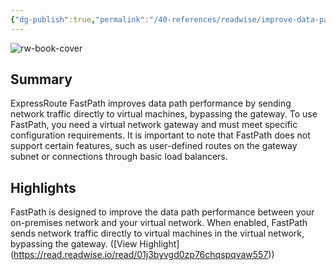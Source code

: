 ```yaml
---
{"dg-publish":true,"permalink":"/40-references/readwise/improve-data-path-performance-between-networks-with-express-route-fast-path-training/","tags":["rw/articles"]}
---
```


![rw-book-cover](https://learn.microsoft.com/en-us/media/open-graph-image.png)

## Summary

ExpressRoute FastPath improves data path performance by sending network traffic directly to virtual machines, bypassing the gateway. To use FastPath, you need a virtual network gateway and must meet specific configuration requirements. It is important to note that FastPath does not support certain features, such as user-defined routes on the gateway subnet or connections through basic load balancers.

## Highlights

FastPath is designed to improve the data path performance between your on-premises network and your virtual network. When enabled, FastPath sends network traffic directly to virtual machines in the virtual network, bypassing the gateway. ([View Highlight] (https://read.readwise.io/read/01j3byvgd0zp76chqspqvaw557))


